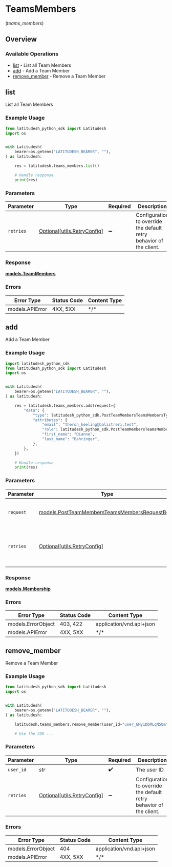 # TeamsMembers
(*teams_members*)

## Overview

### Available Operations

* [list](#list) - List all Team Members
* [add](#add) - Add a Team Member
* [remove_member](#remove_member) - Remove a Team Member

## list

List all Team Members

### Example Usage

```python
from latitudesh_python_sdk import Latitudesh
import os


with Latitudesh(
    bearer=os.getenv("LATITUDESH_BEARER", ""),
) as latitudesh:

    res = latitudesh.teams_members.list()

    # Handle response
    print(res)

```

### Parameters

| Parameter                                                           | Type                                                                | Required                                                            | Description                                                         |
| ------------------------------------------------------------------- | ------------------------------------------------------------------- | ------------------------------------------------------------------- | ------------------------------------------------------------------- |
| `retries`                                                           | [Optional[utils.RetryConfig]](../../models/utils/retryconfig.md)    | :heavy_minus_sign:                                                  | Configuration to override the default retry behavior of the client. |

### Response

**[models.TeamMembers](../../models/teammembers.md)**

### Errors

| Error Type      | Status Code     | Content Type    |
| --------------- | --------------- | --------------- |
| models.APIError | 4XX, 5XX        | \*/\*           |

## add

Add a Team Member

### Example Usage

```python
import latitudesh_python_sdk
from latitudesh_python_sdk import Latitudesh
import os


with Latitudesh(
    bearer=os.getenv("LATITUDESH_BEARER", ""),
) as latitudesh:

    res = latitudesh.teams_members.add(request={
        "data": {
            "type": latitudesh_python_sdk.PostTeamMembersTeamsMembersType.MEMBERSHIPS,
            "attributes": {
                "email": "theron_keeling@balistreri.test",
                "role": latitudesh_python_sdk.PostTeamMembersTeamsMembersRole.COLLABORATOR,
                "first_name": "Dianne",
                "last_name": "Bahringer",
            },
        },
    })

    # Handle response
    print(res)

```

### Parameters

| Parameter                                                                                               | Type                                                                                                    | Required                                                                                                | Description                                                                                             |
| ------------------------------------------------------------------------------------------------------- | ------------------------------------------------------------------------------------------------------- | ------------------------------------------------------------------------------------------------------- | ------------------------------------------------------------------------------------------------------- |
| `request`                                                                                               | [models.PostTeamMembersTeamsMembersRequestBody](../../models/postteammembersteamsmembersrequestbody.md) | :heavy_check_mark:                                                                                      | The request object to use for the request.                                                              |
| `retries`                                                                                               | [Optional[utils.RetryConfig]](../../models/utils/retryconfig.md)                                        | :heavy_minus_sign:                                                                                      | Configuration to override the default retry behavior of the client.                                     |

### Response

**[models.Membership](../../models/membership.md)**

### Errors

| Error Type               | Status Code              | Content Type             |
| ------------------------ | ------------------------ | ------------------------ |
| models.ErrorObject       | 403, 422                 | application/vnd.api+json |
| models.APIError          | 4XX, 5XX                 | \*/\*                    |

## remove_member

Remove a Team Member

### Example Usage

```python
from latitudesh_python_sdk import Latitudesh
import os


with Latitudesh(
    bearer=os.getenv("LATITUDESH_BEARER", ""),
) as latitudesh:

    latitudesh.teams_members.remove_member(user_id="user_GMy1DbMLqN50m")

    # Use the SDK ...

```

### Parameters

| Parameter                                                           | Type                                                                | Required                                                            | Description                                                         |
| ------------------------------------------------------------------- | ------------------------------------------------------------------- | ------------------------------------------------------------------- | ------------------------------------------------------------------- |
| `user_id`                                                           | *str*                                                               | :heavy_check_mark:                                                  | The user ID                                                         |
| `retries`                                                           | [Optional[utils.RetryConfig]](../../models/utils/retryconfig.md)    | :heavy_minus_sign:                                                  | Configuration to override the default retry behavior of the client. |

### Errors

| Error Type               | Status Code              | Content Type             |
| ------------------------ | ------------------------ | ------------------------ |
| models.ErrorObject       | 404                      | application/vnd.api+json |
| models.APIError          | 4XX, 5XX                 | \*/\*                    |